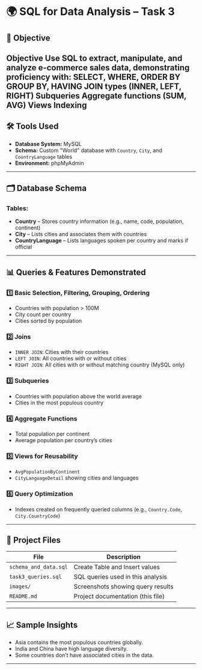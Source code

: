# 🌍 SQL for Data Analysis – Task 3

## 🎯 Objective

Objective
Use SQL to extract, manipulate, and analyze e-commerce sales data, demonstrating proficiency with:
SELECT, WHERE, ORDER BY
GROUP BY, HAVING
JOIN types (INNER, LEFT, RIGHT)
Subqueries
Aggregate functions (SUM, AVG)
Views
Indexing
---

## 🛠 Tools Used

- **Database System:** MySQL 
- **Schema:** Custom "World" database with `Country`, `City`, and `CountryLanguage` tables  
- **Environment:** phpMyAdmin

---

## 🗂 Database Schema

### Tables:
- **Country** – Stores country information (e.g., name, code, population, continent)
- **City** – Lists cities and associates them with countries
- **CountryLanguage** – Lists languages spoken per country and marks if official

---

## 📊 Queries & Features Demonstrated

### 1️⃣ Basic Selection, Filtering, Grouping, Ordering
- Countries with population > 100M
- City count per country
- Cities sorted by population

### 2️⃣ Joins
- `INNER JOIN`: Cities with their countries
- `LEFT JOIN`: All countries with or without cities
- `RIGHT JOIN`: All cities with or without matching country (MySQL only)

### 3️⃣ Subqueries
- Countries with population above the world average
- Cities in the most populous country

### 4️⃣ Aggregate Functions
- Total population per continent
- Average population per country’s cities

### 5️⃣ Views for Reusability
- `AvgPopulationByContinent`
- `CityLanguageDetail` showing cities and languages

### 6️⃣ Query Optimization
- Indexes created on frequently queried columns (e.g., `Country.Code`, `City.CountryCode`)

---

## 📁 Project Files

| File | Description |
|------|-------------|
|`schema_and_data.sql`|Create Table and Insert values |
| `task3_queries.sql` | SQL queries used in this analysis |
| `images/` | Screenshots showing query results |
| `README.md` | Project documentation (this file) |

---

## 📈 Sample Insights

- Asia contains the most populous countries globally.
- India and China have high language diversity.
- Some countries don’t have associated cities in the data.

---
